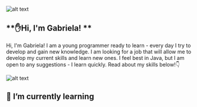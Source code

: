 
![alt text](https://i.ibb.co/w44B7DT/Fraktalia.png)
## **✋Hi, I'm Gabriela! **

Hi, I'm Gabriela! 
I am a young programmer ready to learn - every day I try to develop and gain new knowledge. I am looking for a job that will allow me to develop my current skills and learn new ones. I feel best in Java, but I am open to any suggestions - I learn quickly. Read about my skills below!👇

![alt text](https://i.ibb.co/r2K7dLq/Fraktalia-skills.png)
## **🧐 I’m currently learning**

<!--
**Fraktalia/Fraktalia** is a ✨ _special_ ✨ repository because its `README.md` (this file) appears on your GitHub profile.

Here are some ideas to get you started:

- 🔭 I’m currently working on ...
- 🌱 I’m currently learning ...
- 👯 I’m looking to collaborate on ...
- 🤔 I’m looking for help with ...
- 💬 Ask me about ...
- 📫 How to reach me: ...
- 😄 Pronouns: ...
- ⚡ Fun fact: ...
-->
